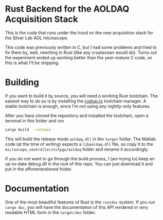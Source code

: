 # Rust Backend for the AOLDAQ Acquisition Stack

This is the code that runs under the hood on the new acquisition stack for the
Silver Lab AOL microscope.

This code was previously written in C, but I had some problems and tried to
fix them by, well, rewriting in Rust (like any crustacean would do). Turns out
the experiment ended up working better than the year-mature C code, so this is
what I'll be shipping.

# Building

If you want to build it by source, you will need a working Rust toolchain. The
easiest way to do so is by installing the [rustup.rs](https://rustup.rs) toolchain
manager. A stable toolchain is enough, since I'm not using any nightly-only
features.

After you have cloned the repository and installed the toolchain, open a
terminal in this folder and run

```sh
cargo build --release
```

This will build the release mode `aoldaq.dll` in the `target` folder. The
Matlab code (at the time of writing) expects a `libaoldaq.dll` file, so copy
it to the `microscope_controller/nifpga/aoldaq` folder and rename it
accordingly.

If you do not want to go through the build process, I (am trying to) keep an
up-to-date debug dll in the root of this repo. You can just download it and
put in the afforementioned folder.

# Documentation

One of the most beautiful features of Rust is the `rustdoc` system. If you run
`cargo doc`, you will have the documentation of this API rendered in very
readable HTML form in the `target/doc` folder.
